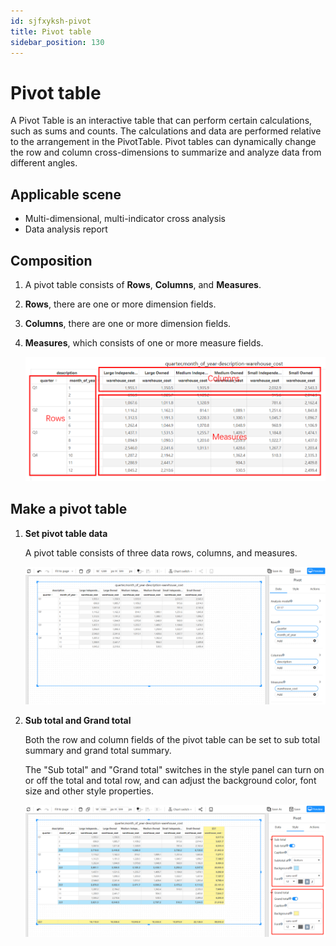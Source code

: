 ```yaml
---
id: sjfxyksh-pivot
title: Pivot table
sidebar_position: 130
---
```

# Pivot table

A Pivot Table is an interactive table that can perform certain calculations, such as sums and counts. The calculations and data are performed relative to the arrangement in the PivotTable. Pivot tables can dynamically change the row and column cross-dimensions to summarize and analyze data from different angles.

## Applicable scene

- Multi-dimensional, multi-indicator cross analysis
- Data analysis report

## Composition

1. A pivot table consists of **Rows**, **Columns**, and **Measures**.

2. **Rows**, there are one or more dimension fields.

3. **Columns**, there are one or more dimension fields.

4. **Measures**, which consists of one or more measure fields.

   ![image-20230127162217454](../../../../../../static/img/en/datafor/visualizer/image-20230127162217454.png)


## Make a pivot table

1. **Set pivot table data**

   A pivot table consists of three data rows, columns, and measures.

   ![image-20230127161933508](../../../../../../static/img/en/datafor/visualizer/image-20230127161933508.png)


2. **Sub total and Grand total**

   Both the row and column fields of the pivot table can be set to sub total summary and grand total summary.

   The "Sub total" and "Grand total" switches in the style panel can turn on or off the total and total row, and can adjust the background color, font size and other style properties.

   ![image-20230127162428026](../../../../../../static/img/en/datafor/visualizer/image-20230127162428026.png)
